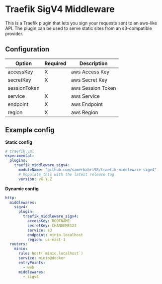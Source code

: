 # Traefik SigV4 Middleware

This is a Traefik plugin that lets you sign your requests sent to an aws-like API.
The plugin can be used to serve static sites from an s3-compatible provider.

## Configuration

| Option       | Required | Description       |
|--------------|----------|-------------------|
| accessKey    | X        | aws Access Key    |
| secretKey    | X        | aws Secret Key    |
| sessionToken |          | aws Session Token |
| service      | X        | aws Service       |
| endpoint     | X        | aws Endpoint      |
| region       | X        | aws Region        |

## Example config

**Static config**

```yaml
# traefik.yml
experimental:
  plugins:
    traefik_middleware_sigv4:
      moduleName: "github.com/samerbahri98/traefik-middleware-sigv4"
      # Populate this with the latest release tag.
      version: vX.Y.Z
```
**Dynamic config**
```yaml
http:
  middlewares:
    sigv4:
      plugin:
        traefik_middleware_sigv4:
          accessKey: ROOTNAME
          secretKey: CHANGEME123
          service: s3
          endpoint: minio.localhost
          region: us-east-1
  routers:
    minio:
      rule: host(`minio.localhost`)
      service: minio@docker
      entryPoints:
        - web
      middlewares:
        - sigv4
```